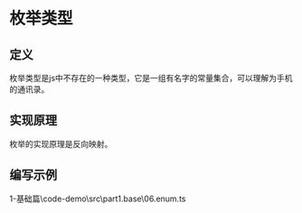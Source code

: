 # 枚举类型

## 定义
枚举类型是js中不存在的一种类型，它是一组有名字的常量集合，可以理解为手机的通讯录。

## 实现原理
枚举的实现原理是反向映射。

## 编写示例
1-基础篇\code-demo\src\part1.base\06.enum.ts
